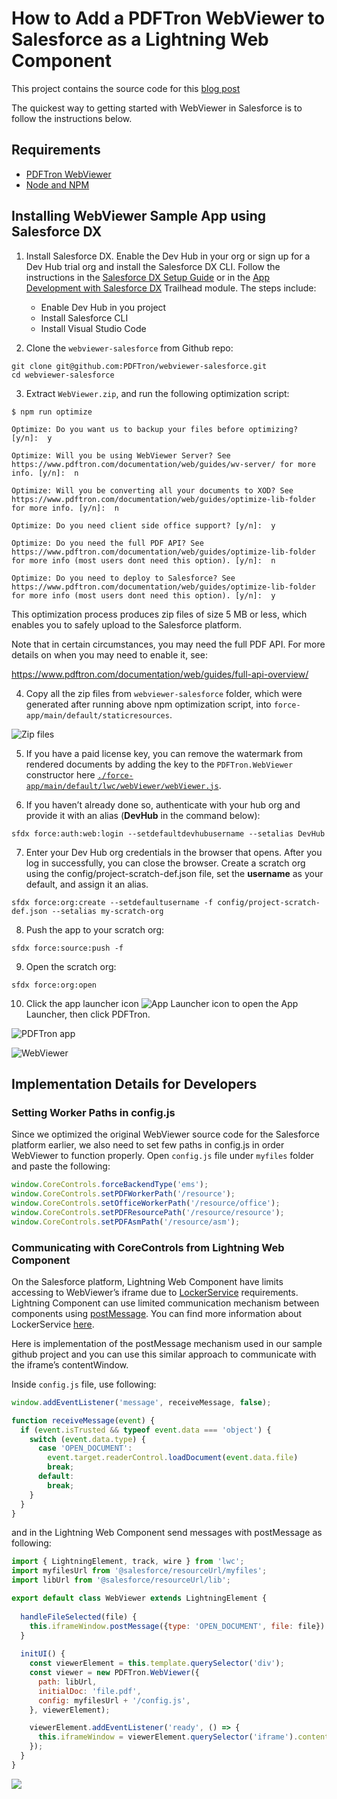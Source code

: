 # How to Add a PDFTron WebViewer to Salesforce as a Lightning Web Component
This project contains the source code for this [blog post](https://www.pdftron.com/blog/webviewer/add-pdf-viewer-editor-to-salesforce-as-lwc/)

The quickest way to getting started with WebViewer in Salesforce is to follow
the instructions below.

## Requirements

* [PDFTron WebViewer](https://www.pdftron.com/documentation/web/download)
* [Node and NPM](https://nodejs.org/en/)

## Installing WebViewer Sample App using Salesforce DX
1. Install Salesforce DX. Enable the Dev Hub in your org or sign up for a Dev Hub trial org and install the Salesforce DX CLI. Follow the instructions in the [Salesforce DX Setup Guide](https://developer.salesforce.com/docs/atlas.en-us.sfdx_setup.meta/sfdx_setup/sfdx_setup_intro.htm?search_text=trial%20hub%20org) or in the [App Development with Salesforce DX](https://trailhead.salesforce.com/modules/sfdx_app_dev) Trailhead module. The steps include:
   * Enable Dev Hub in you project
   * Install Salesforce CLI
   * Install Visual Studio Code

2. Clone the `webviewer-salesforce` from Github repo:
```
git clone git@github.com:PDFTron/webviewer-salesforce.git
cd webviewer-salesforce
```

3. Extract `WebViewer.zip`, and run the following optimization script:
```
$ npm run optimize

Optimize: Do you want us to backup your files before optimizing? [y/n]:  y

Optimize: Will you be using WebViewer Server? See https://www.pdftron.com/documentation/web/guides/wv-server/ for more info. [y/n]:  n

Optimize: Will you be converting all your documents to XOD? See https://www.pdftron.com/documentation/web/guides/optimize-lib-folder for more info. [y/n]:  n

Optimize: Do you need client side office support? [y/n]:  y

Optimize: Do you need the full PDF API? See https://www.pdftron.com/documentation/web/guides/optimize-lib-folder for more info (most users dont need this option). [y/n]:  n

Optimize: Do you need to deploy to Salesforce? See https://www.pdftron.com/documentation/web/guides/optimize-lib-folder for more info (most users dont need this option). [y/n]:  y
```

This optimization process produces zip files of size 5 MB or less, which enables
you to safely upload to the Salesforce platform.

Note that in certain circumstances, you may need the full PDF API. For more
details on when you may need to enable it, see:

https://www.pdftron.com/documentation/web/guides/full-api-overview/

4. Copy all the zip files from `webviewer-salesforce` folder, which were generated after running above npm optimization script, into `force-app/main/default/staticresources`.

![Zip files][zip_files]

5. If you have a paid license key, you can remove the watermark from rendered
documents by adding the key to the `PDFTron.WebViewer` constructor here
[`./force-app/main/default/lwc/webViewer/webViewer.js`](./force-app/main/default/lwc/webViewer/webViewer.js#L53).

6. If you haven’t already done so, authenticate with your hub org and provide it with an alias (**DevHub** in the command below):
```
sfdx force:auth:web:login --setdefaultdevhubusername --setalias DevHub
```

7. Enter your Dev Hub org credentials in the browser that opens. After you log in successfully, you can close the browser. Create a scratch org using the config/project-scratch-def.json file, set the **username** as your default, and assign it an alias.
```
sfdx force:org:create --setdefaultusername -f config/project-scratch-def.json --setalias my-scratch-org
```

8. Push the app to your scratch org:
```
sfdx force:source:push -f
```

9. Open the scratch org:
```
sfdx force:org:open
```

10. Click the app launcher icon ![App Launcher icon][app_launcher] to open the App Launcher, then click PDFTron.

![PDFTron app][pdftron_app]

![WebViewer][webviewer]

## Implementation Details for Developers
### Setting Worker Paths in config.js
Since we optimized the original WebViewer source code for the Salesforce platform earlier, we also need to set few paths in config.js in order WebViewer to function properly. Open `config.js` file under `myfiles` folder and paste the following:
```js
window.CoreControls.forceBackendType('ems');
window.CoreControls.setPDFWorkerPath('/resource');
window.CoreControls.setOfficeWorkerPath('/resource/office');
window.CoreControls.setPDFResourcePath('/resource/resource');
window.CoreControls.setPDFAsmPath('/resource/asm');
```

### Communicating with CoreControls from Lightning Web Component
On the Salesforce platform, Lightning Web Component have limits accessing to WebViewer’s iframe due to [LockerService](https://developer.salesforce.com/blogs/developer-relations/2017/02/lockerservice-lightning-container-third-party-libraries-lightning-components.html) requirements. Lightning Component can use limited communication mechanism between components using [postMessage](https://developer.mozilla.org/en-US/docs/Web/API/Window/postMessage). You can find more information about LockerService [here](https://developer.salesforce.com/blogs/developer-relations/2017/02/lockerservice-lightning-container-third-party-libraries-lightning-components.html). 

Here is implementation of the postMessage mechanism used in our sample github project and you can use this similar approach to communicate with the iframe’s contentWindow.

Inside `config.js` file, use following:
```js
window.addEventListener('message', receiveMessage, false);

function receiveMessage(event) {
  if (event.isTrusted && typeof event.data === 'object') {
    switch (event.data.type) {
      case 'OPEN_DOCUMENT':
        event.target.readerControl.loadDocument(event.data.file)
        break;
      default:
        break;
    }
  }
}
```
and in the Lightning Web Component send messages with postMessage as following:

```js
import { LightningElement, track, wire } from 'lwc';
import myfilesUrl from '@salesforce/resourceUrl/myfiles';
import libUrl from '@salesforce/resourceUrl/lib';

export default class WebViewer extends LightningElement {
  
  handleFileSelected(file) {
    this.iframeWindow.postMessage({type: 'OPEN_DOCUMENT', file: file})
  }
  
  initUI() {
    const viewerElement = this.template.querySelector('div');
    const viewer = new PDFTron.WebViewer({
      path: libUrl,
      initialDoc: 'file.pdf',
      config: myfilesUrl + '/config.js',
    }, viewerElement);

    viewerElement.addEventListener('ready', () => {
      this.iframeWindow = viewerElement.querySelector('iframe').contentWindow
    });
  }
}
```

[zip_files]: misc/files.png "Zip files"
[pdftron_app]: misc/pdftron_app.png "PDFTron app"
[webviewer]: misc/webviewer.png "WebViewer"
[app_launcher]: misc/app_launcher.png "App Launcher"
![](https://onepixel.pdftron.com/webviewer-salesforce)
